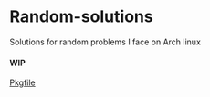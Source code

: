 # Random-solutions
Solutions for random problems I face on Arch linux

#### WIP

[Pkgfile](https://bbs.archlinux.org/viewtopic.php?id=90635)
